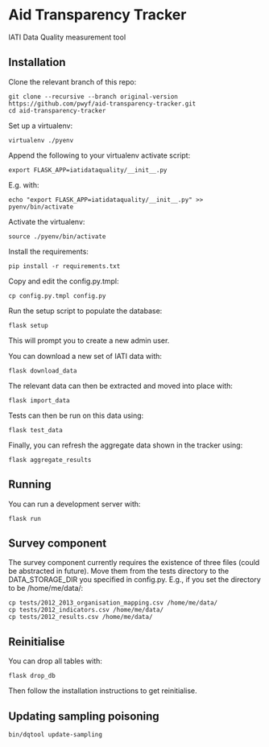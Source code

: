 # Aid Transparency Tracker

IATI Data Quality measurement tool

## Installation

Clone the relevant branch of this repo:

    git clone --recursive --branch original-version https://github.com/pwyf/aid-transparency-tracker.git
    cd aid-transparency-tracker

Set up a virtualenv:

    virtualenv ./pyenv

Append the following to your virtualenv activate script:

    export FLASK_APP=iatidataquality/__init__.py

E.g. with:

    echo "export FLASK_APP=iatidataquality/__init__.py" >> pyenv/bin/activate

Activate the virtualenv:

    source ./pyenv/bin/activate

Install the requirements:

    pip install -r requirements.txt

Copy and edit the config.py.tmpl:

    cp config.py.tmpl config.py

Run the setup script to populate the database:

    flask setup

This will prompt you to create a new admin user.

You can download a new set of IATI data with:

    flask download_data

The relevant data can then be extracted and moved into place with:

    flask import_data

Tests can then be run on this data using:

    flask test_data

Finally, you can refresh the aggregate data shown in the tracker using:

    flask aggregate_results

## Running

You can run a development server with:

    flask run

## Survey component

The survey component currently requires the existence of three files (could be abstracted in future). Move them from the tests directory to the DATA_STORAGE_DIR you specified in config.py. E.g., if you set the directory to be /home/me/data/:

    cp tests/2012_2013_organisation_mapping.csv /home/me/data/
    cp tests/2012_indicators.csv /home/me/data/
    cp tests/2012_results.csv /home/me/data/

## Reinitialise

You can drop all tables with:

    flask drop_db

Then follow the installation instructions to get reinitialise.

## Updating sampling poisoning

    bin/dqtool update-sampling

